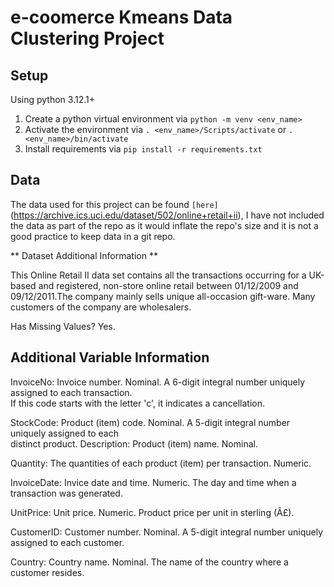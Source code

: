 # e-coomerce Kmeans Data Clustering Project

## Setup

Using python 3.12.1+

1. Create a python virtual environment via `python -m venv <env_name>`
2. Activate the environment via `. <env_name>/Scripts/activate` or `. <env_name>/bin/activate`
3. Install requirements via `pip install -r requirements.txt`

## Data
The data used for this project can be found `[here]`(https://archive.ics.uci.edu/dataset/502/online+retail+ii), I have not included the data as part of the repo as it would inflate the repo's size and it is not a good practice to keep data in a git repo.

** Dataset Additional Information **

This Online Retail II data set contains all the transactions occurring for a UK-based and registered, non-store online retail between 01/12/2009 and 09/12/2011.The company mainly sells unique all-occasion gift-ware. Many customers of the company are wholesalers.

Has Missing Values? Yes.

## Additional Variable Information

InvoiceNo: Invoice number. Nominal. A 6-digit integral number uniquely assigned to each transaction.  
If this code starts with the letter 'c', it indicates a cancellation. 

StockCode: Product (item) code. Nominal. A 5-digit integral number uniquely assigned to each  
distinct product. 
Description: Product (item) name. Nominal. 

Quantity: The quantities of each product (item) per transaction. Numeric.	

InvoiceDate: Invice date and time. Numeric. The day and time when a transaction was generated. 

UnitPrice: Unit price. Numeric. Product price per unit in sterling (Â£). 

CustomerID: Customer number. Nominal. A 5-digit integral number uniquely assigned to each customer. 

Country: Country name. Nominal. The name of the country where a customer resides.
